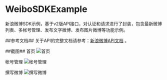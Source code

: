 # WeiboSDKExample #
新浪微博SDK示例，基于v2版API接口，对认证和请求进行了封装，包含最新微博列表、多帐号管理、发布文字微博、发布图片微博等功能示例。

##参考文档##
关于API的完整文档请参考：[新浪微博API文档](http://open.weibo.com/wiki/%E9%A6%96%E9%A1%B5 "新浪微博API文档") 。

##截图##
首页
![首页](https://github.com/JimLiu/WeiboSDK/blob/master/WeiboSDKExample/ScreenShots/Home.png)

帐号管理
![帐号管理](https://github.com/JimLiu/WeiboSDK/blob/master/WeiboSDKExample/ScreenShots/Accounts.png?raw=true)

撰写微博
![撰写微博](https://github.com/JimLiu/WeiboSDK/blob/master/WeiboSDKExample/ScreenShots/Compose.png)